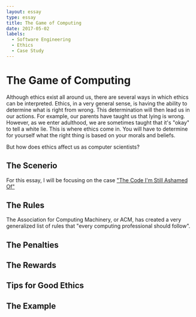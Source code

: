 ```yaml
---
layout: essay
type: essay
title: The Game of Computing
date: 2017-05-02
labels:
  - Software Engineering
  - Ethics
  - Case Study
---
```


# The Game of Computing

Although ethics exist all around us, there are several ways in which ethics can be interpreted. Ethics, in a very general sense, is having the ability to determine what is right from wrong. This determination will then lead us in our actions. For example, our parents have taught us that lying is wrong. However, as we enter adulthood,  we are sometimes taught that it's "okay" to tell a white lie. This is where ethics come in. You will have to determine for yourself what the right thing is based on your morals and beliefs. 

But how does ethics affect us as computer scientists? 

## The Scenerio

For this essay, I will be focusing on the case ["The Code I'm Still Ashamed Of"](https://medium.freecodecamp.com/the-code-im-still-ashamed-of-e4c021dff55e)

## The Rules



The Association for Computing Machinery, or ACM, has created a very generalized list of rules that "every computing professional should follow".      

## The Penalties

## The Rewards

## Tips for Good Ethics

## The Example

                                                                                                                                                                                                                                                                                                                                                                                                                     

